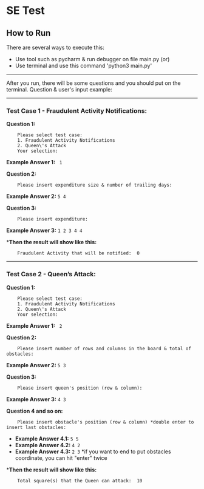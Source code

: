 # SE Test

## How to Run
There are several ways to execute this:
- Use tool such as pycharm & run debugger on file main.py
(or)
- Use terminal and use this command 'python3 main.py'

--- 

After you run, there will be some questions and you should put on the terminal.
Question & user's input example:

--- 

### Test Case 1 - Fraudulent Activity Notifications:
**Question 1:**
```
    Please select test case: 
    1. Fraudulent Activity Notifications
    2. Queen\'s Attack
    Your selection: 
```
**Example Answer 1:** ` 1`

**Question 2:**
```
    Please insert expenditure size & number of trailing days: 
```
**Example Answer 2:** ` 5 4 `

**Question 3:**
```
    Please insert expenditure: 
```
**Example Answer 3:** `1 2 3 4 4`

***Then the result will show like this:**
```
    Fraudulent Activity that will be notified:  0
```

--- 

### Test Case 2 - Queen’s Attack:
**Question 1:**
```
    Please select test case: 
    1. Fraudulent Activity Notifications
    2. Queen\'s Attack
    Your selection: 
```
**Example Answer 1:** ` 2`

**Question 2:**
```
    Please insert number of rows and columns in the board & total of obstacles:
```
**Example Answer 2:** `5 3`

**Question 3:**
```
    Please insert queen's position (row & column):  
```
**Example Answer 3:** `4 3`

**Question 4 and so on:**
```
    Please insert obstacle's position (row & column) *double enter to insert last obstacles:  
```
- **Example Answer 4.1:** `5 5`
- **Example Answer 4.2:** `4 2`
- **Example Answer 4.3:** `2 3`
*if you want to end to put obstacles coordinate, you can hit "enter" twice


***Then the result will show like this:**
```
    Total square(s) that the Queen can attack:  10
```
